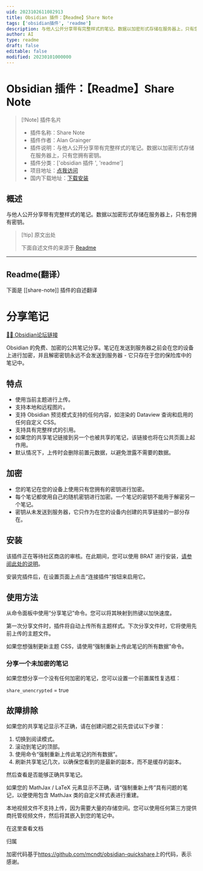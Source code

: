 ```yaml
---
uid: 2023102611082913
title: Obsidian 插件：【Readme】Share Note
tags: ['obsidian插件', 'readme']
description: 与他人公开分享带有完整样式的笔记。数据以加密形式存储在服务器上，只有您拥有密钥。
author: AI
type: readme
draft: false
editable: false
modified: 20230101000000
---
```


# Obsidian 插件：【Readme】Share Note

> [!Note] 插件名片
> - 插件名称：Share Note
> - 插件作者：Alan Grainger
> - 插件说明：与他人公开分享带有完整样式的笔记。数据以加密形式存储在服务器上，只有您拥有密钥。
> - 插件分类：['obsidian 插件 ', 'readme']
> - 项目地址：[点我访问](https://github.com/alangrainger/obsidian-share)
> - 国内下载地址：[下载安装](https://pkmer.cn/products/plugin/pluginMarket/?share-note)

## 概述

与他人公开分享带有完整样式的笔记。数据以加密形式存储在服务器上，只有您拥有密钥。

> [!tip] 原文出处
>
>下面自述文件的来源于 [Readme](https://ghproxy.net/https://raw.githubusercontent.com/alangrainger/obsidian-share/main/README.md)

---

## Readme(翻译）

下面是 [[share-note]] 插件的自述翻译

# 分享笔记

[📝💬 Obsidian论坛链接](https://forum.obsidian.md/t/42788)

Obsidian 的免费、加密的公共笔记分享。笔记在发送到服务器之前会在您的设备上进行加密，并且解密密钥永远不会发送到服务器 - 它只存在于您的保险库中的笔记中。

## 特点

- 使用当前主题进行上传。
- 支持本地和远程图片。
- 支持 Obsidian 预览模式支持的任何内容，如渲染的 Dataview 查询和启用的任何自定义 CSS。
- 支持具有完整样式的引用。
- 如果您的共享笔记链接到另一个也被共享的笔记，该链接也将在公共页面上起作用。
- 默认情况下，上传时会删除前置元数据，以避免泄露不需要的数据。

## 加密

- 您的笔记在您的设备上使用只有您拥有的密钥进行加密。
- 每个笔记都使用自己的随机密钥进行加密。一个笔记的密钥不能用于解密另一个笔记。
- 密钥从未发送到服务器，它只作为在您的设备内创建的共享链接的一部分存在。

## 安装

该插件正在等待社区商店的审核。在此期间，您可以使用 BRAT 进行安装，[请参阅此处的说明](docs/BRAT.md)。

安装完插件后，在设置页面上点击“连接插件”按钮来启用它。

## 使用方法

从命令面板中使用“分享笔记”命令。您可以将其映射到热键以加快速度。

第一次分享文件时，插件将自动上传所有主题样式。下次分享文件时，它将使用先前上传的主题文件。

如果您想强制更新主题 CSS，请使用“强制重新上传此笔记的所有数据”命令。

### 分享一个未加密的笔记

如果您想分享一个没有任何加密的笔记，您可以设置一个前置属性复选框：

`share_unencrypted` = true

## 故障排除

如果您的共享笔记显示不正确，请在创建问题之前先尝试以下步骤：

1. 切换到阅读模式。
2. 滚动到笔记的顶部。
3. 使用命令“强制重新上传此笔记的所有数据”。
4. 刷新共享笔记几次，以确保您看到的是最新的副本，而不是缓存的副本。

然后查看是否能够正确共享笔记。

如果您的 MathJax / LaTeX 元素显示不正确，请“强制重新上传”具有问题的笔记，以便使用包含 MathJax 类的自定义样式表进行重建。

本地视频文件不支持上传，因为需要大量的存储空间。您可以使用任何第三方提供商托管视频文件，然后将其嵌入到您的笔记中。

在这里查看文档

归属

加密代码基于<https://github.com/mcndt/obsidian-quickshare>上的代码，表示感谢。

